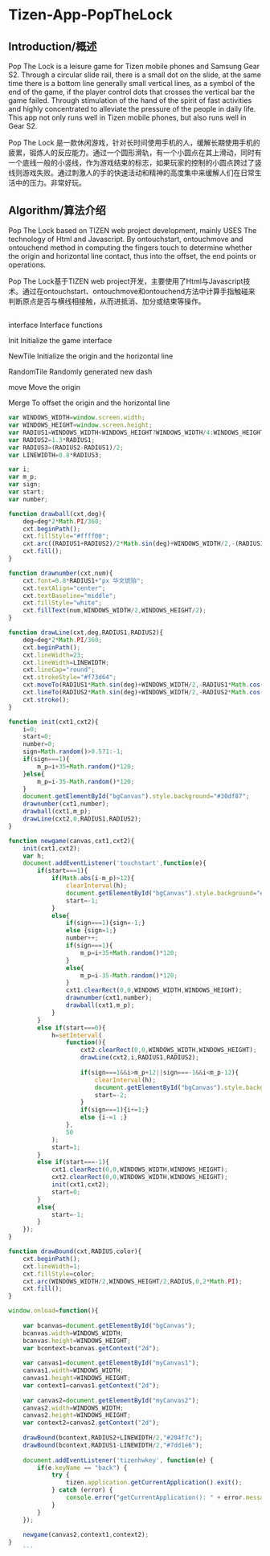 # Tizen-App-PopTheLock

## Introduction/概述
Pop The Lock is a leisure game for Tizen mobile phones and Samsung Gear S2. Through a circular slide rail, there is a small dot on the slide, at the same time there is a bottom line generally small vertical lines, as a symbol of the end of the game, if the player control dots that crosses the vertical bar the game failed. Through stimulation of the hand of the spirit of fast activities and highly concentrated to alleviate the pressure of the people in daily life. This app not only runs well in Tizen mobile phones, but also runs well in Gear S2.  
  
  
Pop The Lock 是一款休闲游戏，针对长时间使用手机的人，缓解长期使用手机的疲累，锻炼人的反应能力。通过一个圆形滑轨，有一个小圆点在其上滑动，同时有一个底线一般的小竖线，作为游戏结束的标志，如果玩家的控制的小圆点跨过了竖线则游戏失败。通过刺激人的手的快速活动和精神的高度集中来缓解人们在日常生活中的压力。非常好玩。
## Algorithm/算法介绍
Pop The Lock based on TIZEN web project development, mainly USES The technology of Html and Javascript. By ontouchstart, ontouchmove and ontouchend method in computing the fingers touch to determine whether the origin and horizontal line contact, thus into the offset, the end points or operations.  
  
  
Pop The Lock基于TIZEN web project开发，主要使用了Html与Javascript技术。通过在ontouchstart、ontouchmove和ontouchend方法中计算手指触碰来判断原点是否与横线相接触，从而进抵消、加分或结束等操作。  
##    
interface	Interface functions 

Init		Initialize the game interface  

NewTile		Initialize the origin and the horizontal line   

RandomTile	Randomly generated new dash  

move		Move the origin   

Merge		To offset the origin and the horizontal line  


```js
var WINDOWS_WIDTH=window.screen.width;
var WINDOWS_HEIGHT=window.screen.height;
var RADIUS1=WINDOWS_WIDTH<WINDOWS_HEIGHT?WINDOWS_WIDTH/4:WINDOWS_HEIGHT/4;
var RADIUS2=1.3*RADIUS1;
var RADIUS3=(RADIUS2-RADIUS1)/2;
var LINEWIDTH=0.8*RADIUS3;

var i;
var m_p;
var sign;
var start;
var number;

function drawball(cxt,deg){
	deg=deg*2*Math.PI/360;
	cxt.beginPath();
	cxt.fillStyle="#ffff00";
	cxt.arc((RADIUS1+RADIUS2)/2*Math.sin(deg)+WINDOWS_WIDTH/2,-(RADIUS1+RADIUS2)/2*Math.cos(deg)+WINDOWS_HEIGHT/2,RADIUS3,0,2*Math.PI);
	cxt.fill();
}

function drawnumber(cxt,num){
	cxt.font=0.8*RADIUS1+"px 华文琥珀";
	cxt.textAlign="center";
	cxt.textBaseline="middle";
	cxt.fillStyle="white";
	cxt.fillText(num,WINDOWS_WIDTH/2,WINDOWS_HEIGHT/2);
}

function drawLine(cxt,deg,RADIUS1,RADIUS2){
	deg=deg*2*Math.PI/360;
	cxt.beginPath();
	cxt.lineWidth=23;
	cxt.lineWidth=LINEWIDTH;
	cxt.lineCap="round";
	cxt.strokeStyle="#f73d64";
	cxt.moveTo(RADIUS1*Math.sin(deg)+WINDOWS_WIDTH/2,-RADIUS1*Math.cos(deg)+WINDOWS_HEIGHT/2);
	cxt.lineTo(RADIUS2*Math.sin(deg)+WINDOWS_WIDTH/2,-RADIUS2*Math.cos(deg)+WINDOWS_HEIGHT/2);
	cxt.stroke();
}

function init(cxt1,cxt2){
	i=0;
	start=0;
	number=0;
	sign=Math.random()>0.5?1:-1;
	if(sign===1){
		m_p=i+35+Math.random()*120;
	}else{
		m_p=i-35-Math.random()*120;
	}
	document.getElementById("bgCanvas").style.background="#30df87";
	drawnumber(cxt1,number);
	drawball(cxt1,m_p);
	drawLine(cxt2,0,RADIUS1,RADIUS2);
}

function newgame(canvas,cxt1,cxt2){
	init(cxt1,cxt2);
	var h;
	document.addEventListener('touchstart',function(e){
		if(start===1){
			if(Math.abs(i-m_p)>12){
				clearInterval(h);
				document.getElementById("bgCanvas").style.background="#f07752";
				start=-1;
			}
			else{
				if(sign===1){sign=-1;}
				else {sign=1;}
				number++;
				if(sign===1){
					m_p=i+35+Math.random()*120;
				}
				else{
					m_p=i-35-Math.random()*120;
				}
				cxt1.clearRect(0,0,WINDOWS_WIDTH,WINDOWS_HEIGHT);
				drawnumber(cxt1,number);
				drawball(cxt1,m_p);
			}
		}
		else if(start===0){
			h=setInterval(
				function(){
					cxt2.clearRect(0,0,WINDOWS_WIDTH,WINDOWS_HEIGHT);
					drawLine(cxt2,i,RADIUS1,RADIUS2);
					
					if(sign===1&&i>m_p+12||sign===-1&&i<m_p-12){
						clearInterval(h);
						document.getElementById("bgCanvas").style.background="#f07752";
						start=-2;
					}
					if(sign===1){i+=1;}
					else {i-=1 ;}
				},
				50
			);
			start=1;
		}
		else if(start===-1){
			cxt1.clearRect(0,0,WINDOWS_WIDTH,WINDOWS_HEIGHT);
			cxt2.clearRect(0,0,WINDOWS_WIDTH,WINDOWS_HEIGHT);
			init(cxt1,cxt2);
			start=0;
		}
		else{
			start=-1;
		}
	});
}

function drawBound(cxt,RADIUS,color){
	cxt.beginPath();
	cxt.lineWidth=1;
	cxt.fillStyle=color;
	cxt.arc(WINDOWS_WIDTH/2,WINDOWS_HEIGHT/2,RADIUS,0,2*Math.PI);
	cxt.fill();
}

window.onload=function(){
	
	var bcanvas=document.getElementById("bgCanvas");
	bcanvas.width=WINDOWS_WIDTH;
	bcanvas.height=WINDOWS_HEIGHT;
	var bcontext=bcanvas.getContext("2d");
	
	var canvas1=document.getElementById("myCanvas1");
	canvas1.width=WINDOWS_WIDTH;
	canvas1.height=WINDOWS_HEIGHT;
	var context1=canvas1.getContext("2d");
	
	var canvas2=document.getElementById("myCanvas2");
	canvas2.width=WINDOWS_WIDTH;
	canvas2.height=WINDOWS_HEIGHT;
	var context2=canvas2.getContext("2d");
	
	drawBound(bcontext,RADIUS2+LINEWIDTH/2,"#204f7c");
	drawBound(bcontext,RADIUS1-LINEWIDTH/2,"#7dd1e6");
	
	document.addEventListener('tizenhwkey', function(e) {
		if(e.keyName == "back") {
			try {
				tizen.application.getCurrentApplication().exit();
			} catch (error) {
				console.error("getCurrentApplication(): " + error.message);
			}
		}
	});
	
	newgame(canvas2,context1,context2);
}
	```

